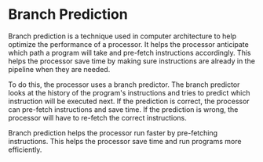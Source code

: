 # Branch Prediction

Branch prediction is a technique used in computer architecture to help optimize the performance of a processor. It helps the processor anticipate which path a program will take and pre-fetch instructions accordingly. This helps the processor save time by making sure instructions are already in the pipeline when they are needed.

To do this, the processor uses a branch predictor. The branch predictor looks at the history of the program's instructions and tries to predict which instruction will be executed next. If the prediction is correct, the processor can pre-fetch instructions and save time. If the prediction is wrong, the processor will have to re-fetch the correct instructions.

Branch prediction helps the processor run faster by pre-fetching instructions. This helps the processor save time and run programs more efficiently.
